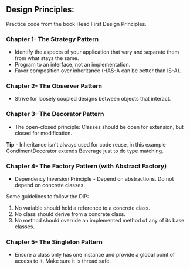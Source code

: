 ## Design Principles:

Practice code from the book Head First Design Principles.

### Chapter 1- The Strategy Pattern

* Identify the aspects of your application that vary and separate them from what stays the same.
* Program to an interface, not an implementation.
* Favor composition over inheritance (HAS-A can be better than IS-A).

### Chapter 2- The Observer Pattern

* Strive for loosely coupled designs between objects that interact.

### Chapter 3- The Decorator Pattern

* The open-closed principle: Classes should be open for extension, but closed for modification.

**Tip** - Inheritance isn't always used for code reuse, in this example CondimentDecorator extends Beverage just to do type matching.

### Chapter 4- The Factory Pattern (with Abstract Factory)

* Dependency Inversion Principle - Depend on abstractions. Do not depend on concrete classes.

Some guidelines to follow the DIP:

1. No variable should hold a reference to a concrete class.
2. No class should derive from a concrete class.
3. No method should override an implemented method of any of its base classes.

### Chapter 5- The Singleton Pattern

* Ensure a class only has one instance and provide a global point of access to it. Make sure it is thread safe.